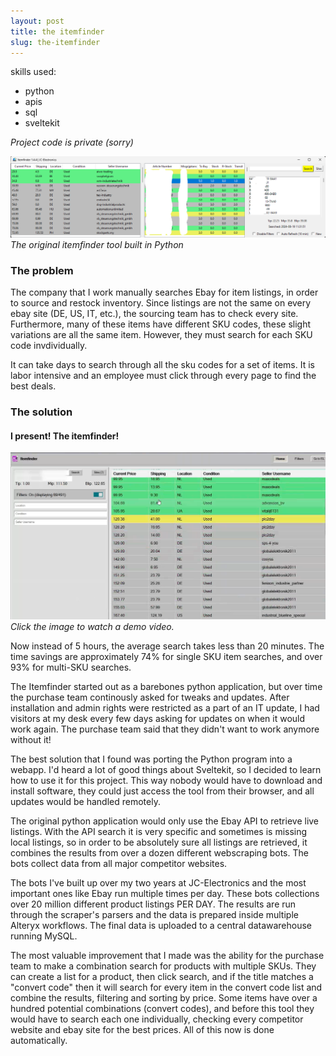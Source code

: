```yaml
---
layout: post
title: the itemfinder
slug: the-itemfinder
---
```


skills used:
- python
- apis
- sql
- sveltekit

*Project code is private (sorry)*

![Itemfinder tool picture](assets/images/projects/itemfinder.png)
*The original itemfinder tool built in Python*

### The problem

The company that I work manually searches Ebay for item listings, in order to source and restock inventory. Since listings are not the same on every ebay site (DE, US, IT, etc.), the sourcing team has to check every site. Furthermore, many of these items have different SKU codes, these slight variations are all the same item. However, they must search for each SKU code invdividually.

It can take days to search through all the sku codes for a set of items. It is labor intensive and an employee must click through every page to find the best deals.

### The solution

#### I present! The itemfinder!

[![itemfinder demo](assets/images/projects/itemfinder-svelte.png)](assets\videos\itemfinder\itemfinder.mp4)
*Click the image to watch a demo video.*

Now instead of 5 hours, the average search takes less than 20 minutes. The time savings are approximately 74% for single SKU item searches, and over 93% for multi-SKU searches.

The Itemfinder started out as a barebones python application, but over time the purchase team continously asked for tweaks and updates. After installation and admin rights were restricted as a part of an IT update, I had visitors at my desk every few days asking for updates on when it would work again. The purchase team said that they didn't want to work anymore without it! 

The best solution that I found was porting the Python program into a webapp. I'd heard a lot of good things about Sveltekit, so I decided to learn how to use it for this project. This way nobody would have to download and install software, they could just access the tool from their browser, and all updates would be handled remotely.

The original python application would only use the Ebay API to retrieve live listings. With the API search it is very specific and sometimes is missing local listings, so in order to be absolutely sure all listings are retrieved, it combines the results from over a dozen different webscraping bots. The bots collect data from all major competitor websites.

The bots I've built up over my two years at JC-Electronics and the most important ones like Ebay run multiple times per day. These bots collections over 20 million different product listings PER DAY. The results are run through the scraper's parsers and the data is prepared inside multiple Alteryx workflows. The final data is uploaded to a central datawarehouse running MySQL.

The most valuable improvement that I made was the ability for the purchase team to make a combination search for products with multiple SKUs. They can create a list for a product, then click search, and if the title matches a "convert code" then it will search for every item in the convert code list and combine the results, filtering and sorting by price. Some items have over a hundred potential combinations (convert codes), and before this tool they would have to search each one individually, checking every competitor website and ebay site for the best prices. All of this now is done automatically.

